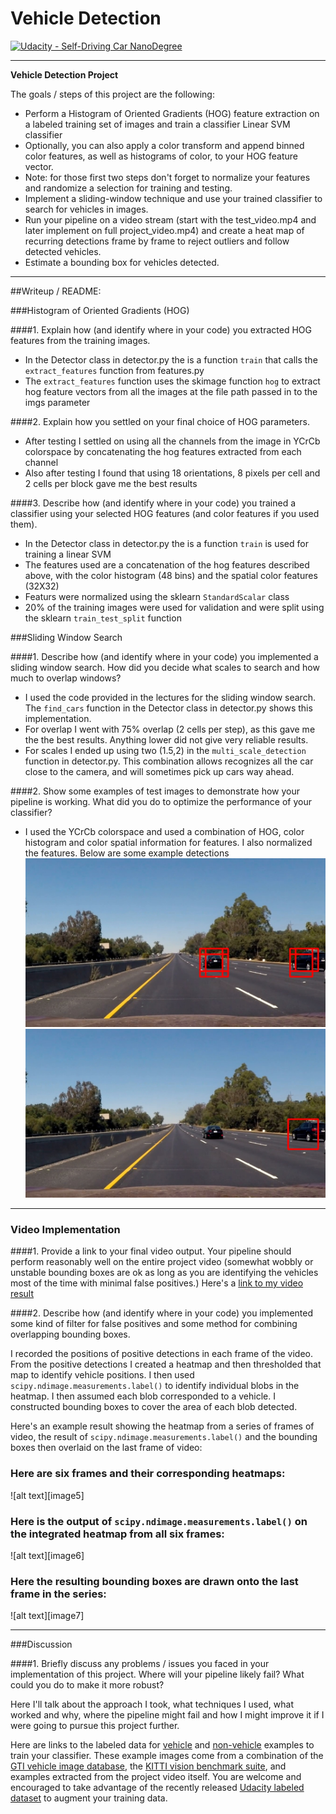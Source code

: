 # Vehicle Detection
[![Udacity - Self-Driving Car NanoDegree](https://s3.amazonaws.com/udacity-sdc/github/shield-carnd.svg)](http://www.udacity.com/drive)

[//]: # (Image References)
[image1]: ./examples/scale1.5.jpg
[image2]: ./examples/scale2.jpg
---

**Vehicle Detection Project**

The goals / steps of this project are the following:

* Perform a Histogram of Oriented Gradients (HOG) feature extraction on a labeled training set of images and train a classifier Linear SVM classifier
* Optionally, you can also apply a color transform and append binned color features, as well as histograms of color, to your HOG feature vector. 
* Note: for those first two steps don't forget to normalize your features and randomize a selection for training and testing.
* Implement a sliding-window technique and use your trained classifier to search for vehicles in images.
* Run your pipeline on a video stream (start with the test_video.mp4 and later implement on full project_video.mp4) and create a heat map of recurring detections frame by frame to reject outliers and follow detected vehicles.
* Estimate a bounding box for vehicles detected.

---
##Writeup / README:

###Histogram of Oriented Gradients (HOG)

####1. Explain how (and identify where in your code) you extracted HOG features from the training images.

- In the Detector class in detector.py the is a function `train` that calls the `extract_features` function from features.py
- The `extract_features` function uses the skimage function `hog` to extract hog feature vectors from all the images at the file path passed in to the imgs parameter


####2. Explain how you settled on your final choice of HOG parameters.

- After testing I settled on using all the channels from the image in YCrCb colorspace by concatenating the hog features extracted from each channel
- Also after testing I found that using 18 orientations, 8 pixels per cell and 2 cells per block gave me the best results 

####3. Describe how (and identify where in your code) you trained a classifier using your selected HOG features (and color features if you used them).

- In the Detector class in detector.py the is a function `train` is used for training a linear SVM
- The features used are a concatenation of the hog features described above, with the color histogram (48 bins) and the spatial color features (32X32)
- Featurs were normalized using the sklearn `StandardScalar` class
- 20% of the training images were used for validation and were split using the sklearn `train_test_split` function

###Sliding Window Search

####1. Describe how (and identify where in your code) you implemented a sliding window search.  How did you decide what scales to search and how much to overlap windows?

- I used the code provided in the lectures for the sliding window search. The `find_cars` function in the Detector class in detector.py shows this implementation. 
- For overlap I went with 75% overlap (2 cells per step), as this gave me the the best results. Anything lower did not give very reliable results.
- For scales I ended up using two (1.5,2) in the `multi_scale_detection` function in detector.py. This combination allows recognizes all the car close to the camera, and will sometimes pick up cars way ahead. 

####2. Show some examples of test images to demonstrate how your pipeline is working.  What did you do to optimize the performance of your classifier?

- I used the YCrCb colorspace and used a combination of HOG, color histogram and color spatial information for features. I also normalized the features. Below are some example detections
![alt text][image1]
![alt text][image2]
---

### Video Implementation

####1. Provide a link to your final video output.  Your pipeline should perform reasonably well on the entire project video (somewhat wobbly or unstable bounding boxes are ok as long as you are identifying the vehicles most of the time with minimal false positives.)
Here's a [link to my video result](./project_video.mp4)


####2. Describe how (and identify where in your code) you implemented some kind of filter for false positives and some method for combining overlapping bounding boxes.

I recorded the positions of positive detections in each frame of the video.  From the positive detections I created a heatmap and then thresholded that map to identify vehicle positions.  I then used `scipy.ndimage.measurements.label()` to identify individual blobs in the heatmap.  I then assumed each blob corresponded to a vehicle.  I constructed bounding boxes to cover the area of each blob detected.  

Here's an example result showing the heatmap from a series of frames of video, the result of `scipy.ndimage.measurements.label()` and the bounding boxes then overlaid on the last frame of video:

### Here are six frames and their corresponding heatmaps:

![alt text][image5]

### Here is the output of `scipy.ndimage.measurements.label()` on the integrated heatmap from all six frames:
![alt text][image6]

### Here the resulting bounding boxes are drawn onto the last frame in the series:
![alt text][image7]



---

###Discussion

####1. Briefly discuss any problems / issues you faced in your implementation of this project.  Where will your pipeline likely fail?  What could you do to make it more robust?

Here I'll talk about the approach I took, what techniques I used, what worked and why, where the pipeline might fail and how I might improve it if I were going to pursue this project further.  


Here are links to the labeled data for [vehicle](https://s3.amazonaws.com/udacity-sdc/Vehicle_Tracking/vehicles.zip) and [non-vehicle](https://s3.amazonaws.com/udacity-sdc/Vehicle_Tracking/non-vehicles.zip) examples to train your classifier.  These example images come from a combination of the [GTI vehicle image database](http://www.gti.ssr.upm.es/data/Vehicle_database.html), the [KITTI vision benchmark suite](http://www.cvlibs.net/datasets/kitti/), and examples extracted from the project video itself.   You are welcome and encouraged to take advantage of the recently released [Udacity labeled dataset](https://github.com/udacity/self-driving-car/tree/master/annotations) to augment your training data.  


